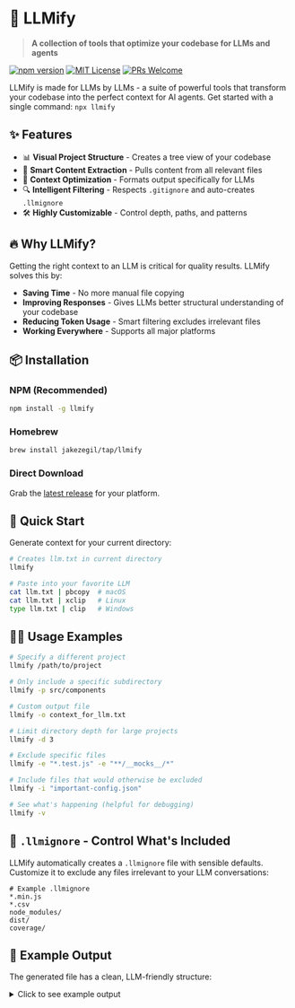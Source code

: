 # 🚀 LLMify

> **A collection of tools that optimize your codebase for LLMs and agents**

[![npm version](https://img.shields.io/npm/v/llmify.svg?style=flat-square)](https://www.npmjs.com/package/llmify)
[![MIT License](https://img.shields.io/badge/license-MIT-blue.svg?style=flat-square)](https://github.com/jakezegil/llmify/blob/main/LICENSE)
[![PRs Welcome](https://img.shields.io/badge/PRs-welcome-brightgreen.svg?style=flat-square)](https://github.com/jakezegil/llmify/pulls)

LLMify is made for LLMs by LLMs - a suite of powerful tools that transform your codebase into the perfect context for AI agents. Get started with a single command: `npx llmify`

## ✨ Features

- 📊 **Visual Project Structure** - Creates a tree view of your codebase
- 📄 **Smart Content Extraction** - Pulls content from all relevant files
- 🧠 **Context Optimization** - Formats output specifically for LLMs
- 🔍 **Intelligent Filtering** - Respects `.gitignore` and auto-creates `.llmignore`
- 🛠️ **Highly Customizable** - Control depth, paths, and patterns

## 🔥 Why LLMify?

Getting the right context to an LLM is critical for quality results. LLMify solves this by:

- **Saving Time** - No more manual file copying
- **Improving Responses** - Gives LLMs better structural understanding of your codebase
- **Reducing Token Usage** - Smart filtering excludes irrelevant files
- **Working Everywhere** - Supports all major platforms

## 📦 Installation

### NPM (Recommended)

```bash
npm install -g llmify
```

### Homebrew

```bash
brew install jakezegil/tap/llmify
```

### Direct Download

Grab the [latest release](https://github.com/jakezegil/llmify/releases) for your platform.

## 🚀 Quick Start

Generate context for your current directory:

```bash
# Creates llm.txt in current directory
llmify

# Paste into your favorite LLM
cat llm.txt | pbcopy  # macOS
cat llm.txt | xclip   # Linux
type llm.txt | clip   # Windows
```

## 👩‍💻 Usage Examples

```bash
# Specify a different project
llmify /path/to/project

# Only include a specific subdirectory
llmify -p src/components

# Custom output file 
llmify -o context_for_llm.txt

# Limit directory depth for large projects
llmify -d 3 

# Exclude specific files
llmify -e "*.test.js" -e "**/__mocks__/*"

# Include files that would otherwise be excluded
llmify -i "important-config.json"

# See what's happening (helpful for debugging)
llmify -v
```

## 🔧 `.llmignore` - Control What's Included

LLMify automatically creates a `.llmignore` file with sensible defaults. Customize it to exclude any files irrelevant to your LLM conversations:

```
# Example .llmignore
*.min.js
*.csv
node_modules/
dist/
coverage/
```

## 🎯 Example Output

The generated file has a clean, LLM-friendly structure:

<details>
<summary>Click to see example output</summary>

```
============================================================
Project Root: /path/to/your/project
Generated At: 2023-06-15T10:30:45Z
============================================================

## File Tree Structure

```
yourproject/
├── .gitignore
├── main.go
├── utils.go
└── docs/
    ├── README.md
    └── usage.md
```

============================================================

## File Contents

### File: .gitignore

```
node_modules/
*.log
dist/
```

---

### File: main.go

```go
package main

import (
    "fmt"
)

func main() {
    fmt.Println("Hello, world!")
}
```
```
</details>

## 💡 Pro Tips

- Include a `.llmignore` in your project templates
- Use with `--path` to focus on specific parts of your codebase
- Combine with project-specific prompts for best results
- For very large codebases, use `-d` to limit directory depth

## 🤝 Contributing

Contributions are welcome! Feel free to:
- Report bugs
- Suggest features
- Submit pull requests

## 📝 License

[MIT](https://github.com/jakezegil/llmify/blob/main/LICENSE) © Jake Zegil

---

<p align="center">
  Made with ❤️ for better LLM interactions
  <br>
  <a href="https://github.com/jakezegil/llmify">Star on GitHub</a> •
  <a href="https://www.npmjs.com/package/llmify">View on npm</a>
</p>
